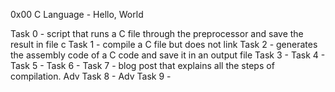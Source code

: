 0x00 C Language - Hello, World

Task 0 - script that runs a C file through the preprocessor and save the result in file c
Task 1 - compile a C file but does not link
Task 2 - generates the assembly code of a C code and save it in an output file
Task 3 -
Task 4 -
Task 5 -
Task 6 -
Task 7 - blog post that explains all the steps of compilation.
Adv Task 8 -
Adv Task 9 -
